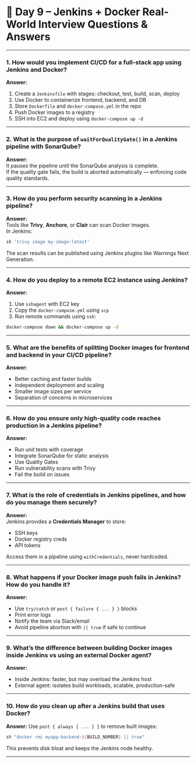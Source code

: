 
# 🐳 Day 9 – Jenkins + Docker Real-World Interview Questions & Answers

---

### 1. **How would you implement CI/CD for a full-stack app using Jenkins and Docker?**

**Answer:**
1. Create a `Jenkinsfile` with stages: checkout, test, build, scan, deploy
2. Use Docker to containerize frontend, backend, and DB
3. Store `Dockerfile` and `docker-compose.yml` in the repo
4. Push Docker images to a registry
5. SSH into EC2 and deploy using `docker-compose up -d`

---

### 2. **What is the purpose of `waitForQualityGate()` in a Jenkins pipeline with SonarQube?**

**Answer:**  
It pauses the pipeline until the SonarQube analysis is complete.  
If the quality gate fails, the build is aborted automatically — enforcing code quality standards.

---

### 3. **How do you perform security scanning in a Jenkins pipeline?**

**Answer:**  
Tools like **Trivy**, **Anchore**, or **Clair** can scan Docker images.  
In Jenkins:
```groovy
sh 'trivy image my-image:latest'
```
The scan results can be published using Jenkins plugins like Warnings Next Generation.

---

### 4. **How do you deploy to a remote EC2 instance using Jenkins?**

**Answer:**
1. Use `sshagent` with EC2 key
2. Copy the `docker-compose.yml` using `scp`
3. Run remote commands using `ssh`:
```bash
docker-compose down && docker-compose up -d
```

---

### 5. **What are the benefits of splitting Docker images for frontend and backend in your CI/CD pipeline?**

**Answer:**
- Better caching and faster builds
- Independent deployment and scaling
- Smaller image sizes per service
- Separation of concerns in microservices

---

### 6. **How do you ensure only high-quality code reaches production in a Jenkins pipeline?**

**Answer:**
- Run unit tests with coverage
- Integrate SonarQube for static analysis
- Use Quality Gates
- Run vulnerability scans with Trivy
- Fail the build on issues

---

### 7. **What is the role of credentials in Jenkins pipelines, and how do you manage them securely?**

**Answer:**  
Jenkins provides a **Credentials Manager** to store:
- SSH keys
- Docker registry creds
- API tokens

Access them in a pipeline using `withCredentials`, never hardcoded.

---

### 8. **What happens if your Docker image push fails in Jenkins? How do you handle it?**

**Answer:**
- Use `try/catch` or `post { failure { ... } }` blocks
- Print error logs
- Notify the team via Slack/email
- Avoid pipeline abortion with `|| true` if safe to continue

---

### 9. **What’s the difference between building Docker images inside Jenkins vs using an external Docker agent?**

**Answer:**
- Inside Jenkins: faster, but may overload the Jenkins host
- External agent: isolates build workloads, scalable, production-safe

---

### 10. **How do you clean up after a Jenkins build that uses Docker?**

**Answer:**
Use `post { always { ... } }` to remove built images:
```groovy
sh "docker rmi myapp-backend:${BUILD_NUMBER} || true"
```
This prevents disk bloat and keeps the Jenkins node healthy.

---
